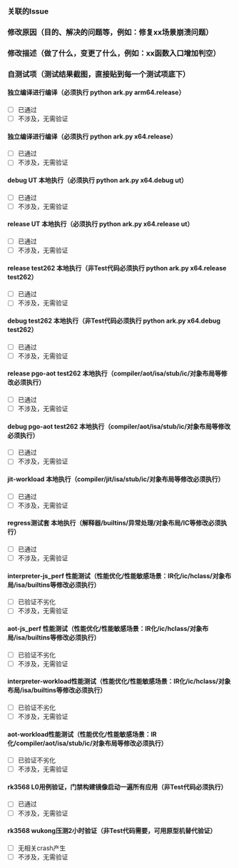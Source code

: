 ### 关联的Issue

### 修改原因（目的、解决的问题等，例如：修复xx场景崩溃问题）

### 修改描述（做了什么，变更了什么，例如：xx函数入口增加判空）

### 自测试项（测试结果截图，直接贴到每一个测试项底下）
#### 独立编译进行编译（必须执行 python ark.py arm64.release）
- [ ] 已通过
- [ ] 不涉及，无需验证
#### 独立编译进行编译（必须执行 python ark.py x64.release）
- [ ] 已通过
- [ ] 不涉及，无需验证
#### debug UT 本地执行（必须执行 python ark.py x64.debug ut）
- [ ] 已通过
- [ ] 不涉及，无需验证
#### release UT 本地执行（必须执行 python ark.py x64.release ut）
- [ ] 已通过 
- [ ] 不涉及，无需验证
#### release test262 本地执行（非Test代码必须执行 python ark.py x64.release test262）
- [ ] 已通过
- [ ] 不涉及，无需验证
#### debug test262 本地执行（非Test代码必须执行 python ark.py x64.debug test262）
- [ ] 已通过
- [ ] 不涉及，无需验证
#### release pgo-aot test262 本地执行（compiler/aot/isa/stub/ic/对象布局等修改必须执行）
- [ ] 已通过
- [ ] 不涉及，无需验证
#### debug pgo-aot test262 本地执行（compiler/aot/isa/stub/ic/对象布局等修改必须执行）
- [ ] 已通过
- [ ] 不涉及，无需验证
#### jit-workload 本地执行（compiler/jit/isa/stub/ic/对象布局等修改必须执行）
- [ ] 已通过
- [ ] 不涉及，无需验证
#### regress测试套 本地执行（解释器/builtins/异常处理/对象布局/IC等修改必须执行）
- [ ] 已通过
- [ ] 不涉及，无需验证
#### interpreter-js_perf 性能测试（性能优化/性能敏感场景：IR化/ic/hclass/对象布局/isa/builtins等修改必须执行）
- [ ] 已验证不劣化
- [ ] 不涉及，无需验证
#### aot-js_perf 性能测试（性能优化/性能敏感场景：IR化/ic/hclass/对象布局/isa/builtins等修改必须执行）
- [ ] 已验证不劣化
- [ ] 不涉及，无需验证
#### interpreter-workload性能测试（性能优化/性能敏感场景：IR化/ic/hclass/对象布局/isa/builtins等修改必须执行）
- [ ] 已验证不劣化
- [ ] 不涉及，无需验证
#### aot-workload性能测试（性能优化/性能敏感场景：IR化/compiler/aot/isa/stub/ic/对象布局等修改必须执行）
- [ ] 已验证不劣化
- [ ] 不涉及，无需验证
#### rk3568 L0用例验证，门禁构建镜像启动一遍所有应用（非Test代码必须执行）
- [ ] 已通过
- [ ] 不涉及，无需验证
#### rk3568 wukong压测2小时验证（非Test代码需要，可用原型机替代验证）
- [ ] 无相关crash产生
- [ ] 不涉及，无需验证
